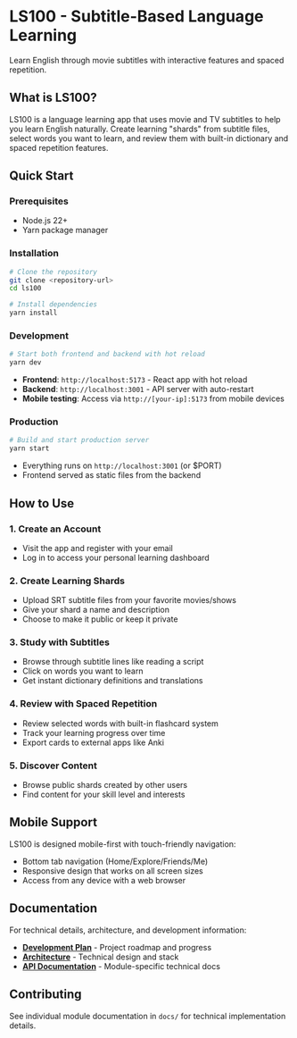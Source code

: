 # LS100 - Subtitle-Based Language Learning

Learn English through movie subtitles with interactive features and spaced repetition.

## What is LS100?

LS100 is a language learning app that uses movie and TV subtitles to help you learn English naturally. Create learning "shards" from subtitle files, select words you want to learn, and review them with built-in dictionary and spaced repetition features.

## Quick Start

### Prerequisites
- Node.js 22+ 
- Yarn package manager

### Installation

```bash
# Clone the repository
git clone <repository-url>
cd ls100

# Install dependencies
yarn install
```

### Development

```bash
# Start both frontend and backend with hot reload
yarn dev
```

- **Frontend**: `http://localhost:5173` - React app with hot reload
- **Backend**: `http://localhost:3001` - API server with auto-restart
- **Mobile testing**: Access via `http://[your-ip]:5173` from mobile devices

### Production

```bash
# Build and start production server
yarn start
```

- Everything runs on `http://localhost:3001` (or $PORT)
- Frontend served as static files from the backend

## How to Use

### 1. Create an Account
- Visit the app and register with your email
- Log in to access your personal learning dashboard

### 2. Create Learning Shards
- Upload SRT subtitle files from your favorite movies/shows
- Give your shard a name and description
- Choose to make it public or keep it private

### 3. Study with Subtitles
- Browse through subtitle lines like reading a script
- Click on words you want to learn
- Get instant dictionary definitions and translations

### 4. Review with Spaced Repetition
- Review selected words with built-in flashcard system
- Track your learning progress over time
- Export cards to external apps like Anki

### 5. Discover Content
- Browse public shards created by other users
- Find content for your skill level and interests

## Mobile Support

LS100 is designed mobile-first with touch-friendly navigation:
- Bottom tab navigation (Home/Explore/Friends/Me)
- Responsive design that works on all screen sizes
- Access from any device with a web browser

## Documentation

For technical details, architecture, and development information:
- **[Development Plan](plan.md)** - Project roadmap and progress
- **[Architecture](docs/design.md)** - Technical design and stack
- **[API Documentation](docs/)** - Module-specific technical docs

## Contributing

See individual module documentation in `docs/` for technical implementation details. 